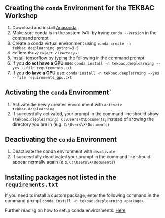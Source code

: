 ## Creating the `conda` Environment for the TEKBAC Workshop

1. Download and install [Anaconda](https://www.anaconda.com/download/#windows)
2. Make sure conda is in the system `PATH` by trying `conda --version` in the command prompt
3. Create a conda virtual environment using `conda create -n tekbac.deeplearning python=3.5`
4. cd into the `<project directory>`
5. Install tensorflow by typing the following in the command prompt
6. If you **do not have a GPU** use: `conda install -n tekbac.deeplearning --yes --file requirements.txt`
7. If you **do have a GPU** use: `conda install -n tekbac.deeplearning --yes --file requirements_gpu.txt`

## Activating the `conda` Environment`
1. Activate the newly created environment with `activate tekbac.deeplearning`
2. If successfully activated, your prompt in the command line should show `(tekbac.deeplearning) C:\Users\X\Documents`, instead of showing the directory you are in (e.g. `C:\Users\X\Documents`)

## Deactivating the `conda` Environment
1. Deactivate the conda environment with `deactivate`
2. If successfully deactivated your prompt in the command line should appear normally again (e.g. `C:\Users\X\Documents`)

## Installing packages not listed in the `requirements.txt`

If you need to install a custom package, enter the following command in the command prompt `conda install -n tekbac.deeplearning <package>`

Further reading on how to setup conda environments: [Here](https://uoa-eresearch.github.io/eresearch-cookbook/recipe/2014/11/20/conda/)